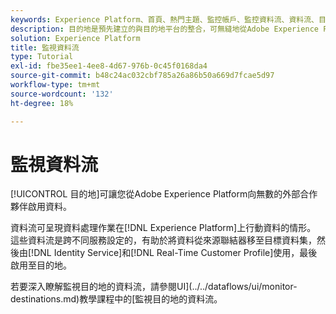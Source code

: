 ```yaml
---
keywords: Experience Platform、首頁、熱門主題、監控帳戶、監控資料流、資料流、目的地
description: 目的地是預先建立的與目的地平台的整合，可無縫地從Adobe Experience Platform啟用資料。 您可以使用目標啟用已知和未知的資料，以進行跨通路行銷活動、電子郵件行銷活動、定向廣告和其他諸多使用案例。
solution: Experience Platform
title: 監視資料流
type: Tutorial
exl-id: fbe35ee1-4ee8-4d67-976b-0c45f0168da4
source-git-commit: b48c24ac032cbf785a26a86b50a669d7fcae5d97
workflow-type: tm+mt
source-wordcount: '132'
ht-degree: 18%

---
```


# 監視資料流

[!UICONTROL 目的地]可讓您從Adobe Experience Platform向無數的外部合作夥伴啟用資料。

資料流可呈現資料處理作業在[!DNL Experience Platform]上行動資料的情形。 這些資料流是跨不同服務設定的，有助於將資料從來源聯結器移至目標資料集，然後由[!DNL Identity Service]和[!DNL Real-Time Customer Profile]使用，最後啟用至目的地。

若要深入瞭解監視目的地的資料流，請參閱UI](../../dataflows/ui/monitor-destinations.md)教學課程中的[監視目的地的資料流。
